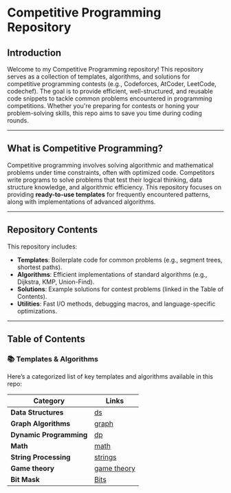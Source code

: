 # Competitive Programming Repository

## Introduction

Welcome to my Competitive Programming repository! This repository serves as a collection of templates, algorithms, and solutions for competitive programming contests (e.g., Codeforces, AtCoder, LeetCode, codechef). The goal is to provide efficient, well-structured, and reusable code snippets to tackle common problems encountered in programming competitions. Whether you're preparing for contests or honing your problem-solving skills, this repo aims to save you time during coding rounds.

---

## What is Competitive Programming?

Competitive programming involves solving algorithmic and mathematical problems under time constraints, often with optimized code. Competitors write programs to solve problems that test their logical thinking, data structure knowledge, and algorithmic efficiency. This repository focuses on providing **ready-to-use templates** for frequently encountered patterns, along with implementations of advanced algorithms.

---

## Repository Contents

This repository includes:
- **Templates**: Boilerplate code for common problems (e.g., segment trees, shortest paths).
- **Algorithms**: Efficient implementations of standard algorithms (e.g., Dijkstra, KMP, Union-Find).
- **Solutions**: Example solutions for contest problems (linked in the Table of Contents).
- **Utilities**: Fast I/O methods, debugging macros, and language-specific optimizations.

---

## Table of Contents

### 📚 Templates & Algorithms
Here’s a categorized list of key templates and algorithms available in this repo:

| Category               | Links                                                                                     |
|------------------------|------------------------------------------------------------------------------------------|
| **Data Structures**    | [ds](https://github.com/khalwsh/Competitive-Programming/tree/main/data%20structure)
| **Graph Algorithms**   | [graph](https://github.com/khalwsh/Competitive-Programming/tree/main/Graph)
| **Dynamic Programming**| [dp](https://github.com/khalwsh/Competitive-Programming/tree/main/dp)
| **Math**               | [math](https://github.com/khalwsh/Competitive-Programming/tree/main/Math)
| **String Processing**  | [strings](https://github.com/khalwsh/Competitive-Programming/tree/main/Strings)
| **Game theory**        | [game theory](https://github.com/khalwsh/Competitive-Programming/tree/main/Game%20theory)
| **Bit Mask**           | [Bits](https://github.com/khalwsh/Competitive-Programming/tree/main/BitMasking)
